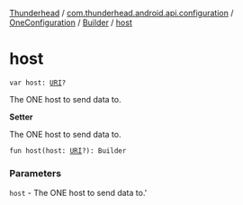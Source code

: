 [Thunderhead](../../../index.md) / [com.thunderhead.android.api.configuration](../../index.md) / [OneConfiguration](../index.md) / [Builder](index.md) / [host](./host.md)

# host

`var host: `[`URI`](https://docs.oracle.com/javase/6/docs/api/java/net/URI.html)`?`

The ONE host to send data to.

**Setter**

The ONE host to send data to.

`fun host(host: `[`URI`](https://docs.oracle.com/javase/6/docs/api/java/net/URI.html)`?): Builder`

### Parameters

`host` - The ONE host to send data to.'